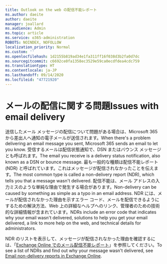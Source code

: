 ```yaml
---
title: Outlook on the web の配信不能レポート
ms.author: daeite
author: daeite
manager: joallard
ms.audience: Admin
ms.topic: article
ms.service: o365-administration
ROBOTS: NOINDEX, NOFOLLOW
localization_priority: Normal
ms.custom: ''
ms.openlocfilehash: 1d2155b819ad34e1fa311ff16f038d3b2fa0d7dc
ms.sourcegitcommit: c6692ce0fa1358ec3529e59ca0ecdfdea4cdc759
ms.translationtype: HT
ms.contentlocale: ja-JP
ms.lasthandoff: 09/14/2020
ms.locfileid: "47721920"
---
```

# <a name="issues-with-email-delivery"></a><span data-ttu-id="d9866-102">メールの配信に関する問題</span><span class="sxs-lookup"><span data-stu-id="d9866-102">Issues with email delivery</span></span>

<span data-ttu-id="d9866-103">送信したメール メッセージの配信について問題がある場合は、Microsoft 365 から差出人へ通知の電子メールが送信されます。</span><span class="sxs-lookup"><span data-stu-id="d9866-103">When there's a problem delivering an email message you sent, Microsoft 365 sends an email to let you know.</span></span> <span data-ttu-id="d9866-104">受信するメールは配信状態通知で、DSN またはバウンス メッセージとも呼ばれます。</span><span class="sxs-lookup"><span data-stu-id="d9866-104">The email you receive is a delivery status notification, also known as a DSN or bounce message.</span></span> <span data-ttu-id="d9866-105">最も一般的な種類は配信不能レポート (NDR) と呼ばれています。これはメッセージが配信されなかったことを伝えます。</span><span class="sxs-lookup"><span data-stu-id="d9866-105">The most common type is called a non-delivery report (NDR), which tells you that a message wasn't delivered.</span></span> <span data-ttu-id="d9866-106">配信不能は、メール アドレスの入力ミスのような単純な理由で発生する場合があります。</span><span class="sxs-lookup"><span data-stu-id="d9866-106">Non-delivery can be caused by something as simple as a typo in an email address.</span></span> <span data-ttu-id="d9866-107">NDR には、メールが配信されなかった理由を示すエラー コード、メールを配信できるようにするための解決方法、Web 上の詳細なヘルプへのリンク、管理者のための技術的な詳細情報が含まれています。</span><span class="sxs-lookup"><span data-stu-id="d9866-107">NDRs include an error code that indicates why your email wasn't delivered, solutions to help you get your email delivered, a link to more help on the web, and technical details for administrators.</span></span>

<span data-ttu-id="d9866-108">NDR のリストを表示して、メッセージが配信されなかった理由を確認するには、「[Exchange Online でのメール配信不能レポート](https://docs.microsoft.com/exchange/mail-flow-best-practices/non-delivery-reports-in-exchange-online/non-delivery-reports-in-exchange-online)」を参照してください。</span><span class="sxs-lookup"><span data-stu-id="d9866-108">To see a list of NDRs and find out why your message wasn't delivered, see [Email non-delivery reports in Exchange Online](https://docs.microsoft.com/exchange/mail-flow-best-practices/non-delivery-reports-in-exchange-online/non-delivery-reports-in-exchange-online).</span></span>
